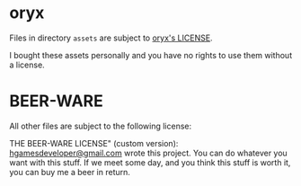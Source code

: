 # oryx

Files in directory `assets` are subject to
[oryx's LICENSE](https://www.oryxdesignlab.com/license).

I bought these assets personally and you have no rights to use them without
a license.

# BEER-WARE

All other files are subject to the following license:

THE BEER-WARE LICENSE" (custom version):
<hgamesdeveloper@gmail.com> wrote this project. You
can do whatever you want with this stuff. If we meet some day, and you think
this stuff is worth it, you can buy me a beer in return.
